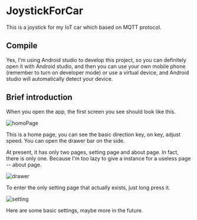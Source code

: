 # JoystickForCar

This is a joystick for my IoT car which based on MQTT protocol.

## Compile

Yes, I'm using Android studio to develop this project, so you can definitely open it with Android studio, and then you can use your own mobile phone (remember to turn on developer mode) or use a virtual device, and Android studio will automatically detect your device.

## Brief introduction

When you open the app, the first screen you see should look like this. 

![homoPage](https://github.com/nonlinearthink/JoystickForCar/blob/master/photo/homoPage.jpg)

This is a home page, you can see the basic direction key, on key, adjust speed. You can open the drawer bar on the side. 

At present, it has only two pages, setting page and about page. In fact, there is only one. Because I'm too lazy to give a instance for a useless page -- about page.

![drawer](https://github.com/nonlinearthink/JoystickForCar/blob/master/photo/drawer.jpg)

To enter the only setting page that actually exists, just long press it.

![setting](https://github.com/nonlinearthink/JoystickForCar/blob/master/photo/setting.jpg)

Here are some basic settings, maybe more in the future.

